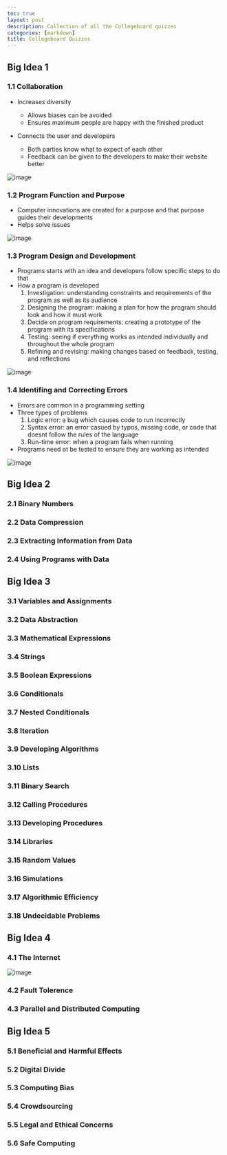 ```yaml
---
toc: true
layout: post
description: Collection of all the Collegeboard quizzes
categories: [markdown]
title: Collegeboard Quizzes
---
```

## Big Idea 1

### 1.1 Collaboration

- Increases diversity

  - Allows biases can be avoided
  - Ensures maximum people are happy with the finished product

- Connects the user and developers

  - Both parties know what to expect of each other
  - Feedback can be given to the developers to make their website better

![image](https://user-images.githubusercontent.com/82348259/193751019-35d18bbf-b040-4aa5-bf1a-0cf6bf63c719.png)

### 1.2 Program Function and Purpose

- Computer innovations are created for a purpose and that purpose guides their developments
- Helps solve issues

![image](https://user-images.githubusercontent.com/82348259/193751140-bf6a6261-7415-4303-9892-b0d67c8205ce.png)

### 1.3 Program Design and Development

- Programs starts with an idea and developers follow specific steps to do that
- How a program is developed
  1. Investigation: understanding constraints and requirements of the program as well as its audience
  2. Designing the program: making a plan for how the program should look and how it must work
  3. Decide on program requirements: creating a prototype of the program with its specifications
  4. Testing: seeing if everything works as intended individually and throughout the whole program
  5. Refining and revising: making changes based on feedback, testing, and reflections

![image](https://user-images.githubusercontent.com/82348259/193751223-f6697e82-deff-4cb0-ba0c-1024469d23a3.png)

### 1.4 Identifing and Correcting Errors

- Errors are common in a programming setting
- Three types of problems
  1. Logic error: a bug which causes code to run incorrectly
  2. Syntax error: an error casued by typos, missing code, or code that doesnt follow the rules of the language
  3. Run-time error: when a program fails when running
- Programs need ot be tested to ensure they are working as intended

![image](https://user-images.githubusercontent.com/82348259/194794780-199f27b1-9b31-4ff0-98e9-25fc0f314824.png)

## Big Idea 2

### 2.1 Binary Numbers

### 2.2 Data Compression

### 2.3 Extracting Information from Data

### 2.4 Using Programs with Data

## Big Idea 3

### 3.1 Variables and Assignments

### 3.2 Data Abstraction

### 3.3 Mathematical Expressions

### 3.4 Strings

### 3.5 Boolean Expressions

### 3.6 Conditionals

### 3.7 Nested Conditionals

### 3.8 Iteration

### 3.9 Developing Algorithms

### 3.10 Lists

### 3.11 Binary Search

### 3.12 Calling Procedures

### 3.13 Developing Procedures

### 3.14 Libraries

### 3.15 Random Values

### 3.16 Simulations

### 3.17 Algorithmic Efficiency

### 3.18 Undecidable Problems

## Big Idea 4

### 4.1 The Internet

![image](https://user-images.githubusercontent.com/82348259/195949761-a2395cf7-919a-4e11-bbe6-2caa0eb6427c.png)

### 4.2 Fault Tolerence

### 4.3 Parallel and Distributed Computing

## Big Idea 5

### 5.1 Beneficial and Harmful Effects

### 5.2 Digital Divide

### 5.3 Computing Bias

### 5.4 Crowdsourcing

### 5.5 Legal and Ethical Concerns

### 5.6 Safe Computing
